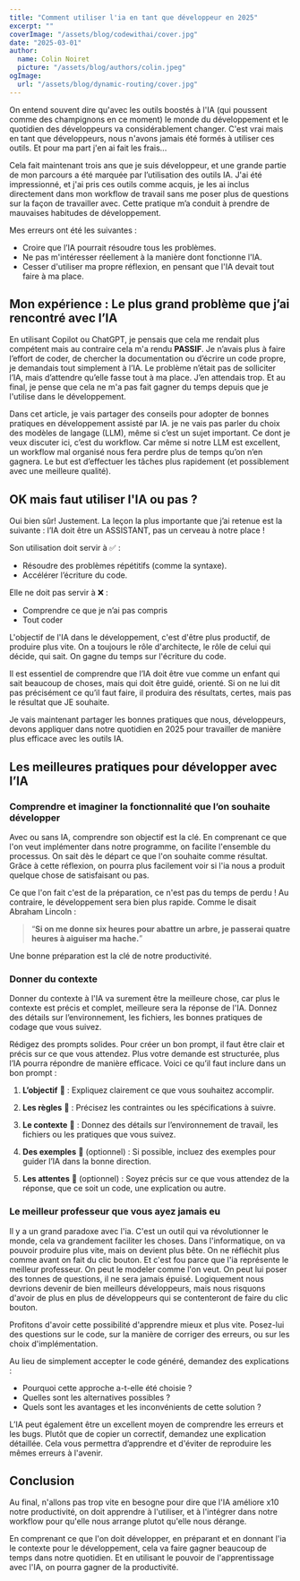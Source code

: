 ```yaml
---
title: "Comment utiliser l'ia en tant que développeur en 2025"
excerpt: ""
coverImage: "/assets/blog/codewithai/cover.jpg"
date: "2025-03-01"
author:
  name: Colin Noiret
  picture: "/assets/blog/authors/colin.jpeg"
ogImage:
  url: "/assets/blog/dynamic-routing/cover.jpg"
---
```


On entend souvent dire qu'avec les outils boostés à l'IA (qui poussent comme des champignons en ce moment) le monde du développement et le quotidien des développeurs va considérablement changer. C'est vrai mais en tant que développeurs, nous n'avons jamais été formés à utiliser ces outils. Et pour ma part j'en ai fait les frais...

Cela fait maintenant trois ans que je suis développeur, et une grande partie de mon parcours a été marquée par l’utilisation des outils IA. J'ai été impressionné, et j'ai pris ces outils comme acquis, je les ai inclus directement dans mon workflow de travail sans me poser plus de questions sur la façon de travailler avec. Cette pratique m’a conduit à prendre de mauvaises habitudes de développement.

Mes erreurs ont été les suivantes :

- Croire que l’IA pourrait résoudre tous les problèmes.
- Ne pas m'intéresser réellement à la manière dont fonctionne l'IA.
- Cesser d'utiliser ma propre réflexion, en pensant que l'IA devait tout faire à ma place.

## Mon expérience : Le plus grand problème que j’ai rencontré avec l’IA

En utilisant Copilot ou ChatGPT, je pensais que cela me rendait plus compétent mais au contraire cela m'a rendu **PASSIF**. Je n’avais plus à faire l’effort de coder, de chercher la documentation ou d’écrire un code propre, je demandais tout simplement à l’IA. Le problème n’était pas de solliciter l’IA, mais d’attendre qu’elle fasse tout à ma place. J’en attendais trop. Et au final, je pense que cela ne m'a pas fait gagner du temps depuis que je l'utilise dans le développement.

Dans cet article, je vais partager des conseils pour adopter de bonnes pratiques en développement assisté par IA. je ne vais pas parler du choix des modèles de langage (LLM), même si c’est un sujet important. Ce dont je veux discuter ici, c’est du workflow. Car même si notre LLM est excellent, un workflow mal organisé nous fera perdre plus de temps qu’on n’en gagnera. Le but est d’effectuer les tâches plus rapidement (et possiblement avec une meilleure qualité).

## OK mais faut utiliser l'IA ou pas ?

Oui bien sûr! Justement. La leçon la plus importante que j’ai retenue est la suivante : l’IA doit être un ASSISTANT, pas un cerveau à notre place !

Son utilisation doit servir à ✅ :

- Résoudre des problèmes répétitifs (comme la syntaxe).
- Accélérer l’écriture du code.

Elle ne doit pas servir à ❌ :

- Comprendre ce que je n’ai pas compris
- Tout coder

L'objectif de l'IA dans le développement, c'est d'être plus productif, de produire plus vite. On a toujours le rôle d'architecte, le rôle de celui qui décide, qui sait. On gagne du temps sur l'écriture du code.

Il est essentiel de comprendre que l’IA doit être vue comme un enfant qui sait beaucoup de choses, mais qui doit être guidé, orienté. Si on ne lui dit pas précisément ce qu’il faut faire, il produira des résultats, certes, mais pas le résultat que JE souhaite.

Je vais maintenant partager les bonnes pratiques que nous, développeurs, devons appliquer dans notre quotidien en 2025 pour travailler de manière plus efficace avec les outils IA.

## Les meilleures pratiques pour développer avec l’IA

### Comprendre et imaginer la fonctionnalité que l’on souhaite développer

Avec ou sans IA, comprendre son objectif est la clé. En comprenant ce que l'on veut implémenter dans notre programme, on facilite l'ensemble du processus. On sait dès le départ ce que l'on souhaite comme résultat. Grâce à cette réflexion, on pourra plus facilement voir si l'ia nous a produit quelque chose de satisfaisant ou pas.

Ce que l'on fait c'est de la préparation, ce n'est pas du temps de perdu ! Au contraire, le développement sera bien plus rapide. Comme le disait Abraham Lincoln :

> “**Si on me donne six heures pour abattre un arbre, je passerai quatre heures à aiguiser ma hache.**”

Une bonne préparation est la clé de notre productivité.

### Donner du contexte

Donner du contexte à l'IA va surement être la meilleure chose, car plus le contexte est précis et complet, meilleure sera la réponse de l'IA. Donnez des détails sur l’environnement, les fichiers, les bonnes pratiques de codage que vous suivez.

Rédigez des prompts solides. Pour créer un bon prompt, il faut être clair et précis sur ce que vous attendez. Plus votre demande est structurée, plus l’IA pourra répondre de manière efficace. Voici ce qu’il faut inclure dans un bon prompt :

1. **L’objectif** 🎯 : Expliquez clairement ce que vous souhaitez accomplir.

2. **Les règles** 📖 : Précisez les contraintes ou les spécifications à suivre.
3. **Le contexte** 💽 : Donnez des détails sur l’environnement de travail, les fichiers ou les pratiques que vous suivez.
4. **Des exemples** 🌿 (optionnel) : Si possible, incluez des exemples pour guider l’IA dans la bonne direction.
5. **Les attentes** 👀 (optionnel) : Soyez précis sur ce que vous attendez de la réponse, que ce soit un code, une explication ou autre.

### Le meilleur professeur que vous ayez jamais eu

Il y a un grand paradoxe avec l'ia. C'est un outil qui va révolutionner le monde, cela va grandement faciliter les choses. Dans l'informatique, on va pouvoir produire plus vite, mais on devient plus bête. On ne réfléchit plus comme avant on fait du clic bouton. Et c'est fou parce que l'ia représente le meilleur professeur. On peut le modeler comme l'on veut. On peut lui poser des tonnes de questions, il ne sera jamais épuisé. Logiquement nous devrions devenir de bien meilleurs développeurs, mais nous risquons d'avoir de plus en plus de développeurs qui se contenteront de faire du clic bouton.

Profitons d'avoir cette possibilité d'apprendre mieux et plus vite. Posez-lui des questions sur le code, sur la manière de corriger des erreurs, ou sur les choix d'implémentation.

Au lieu de simplement accepter le code généré, demandez des explications :

- Pourquoi cette approche a-t-elle été choisie ?
- Quelles sont les alternatives possibles ?
- Quels sont les avantages et les inconvénients de cette solution ?

L’IA peut également être un excellent moyen de comprendre les erreurs et les bugs. Plutôt que de copier un correctif, demandez une explication détaillée. Cela vous permettra d’apprendre et d'éviter de reproduire les mêmes erreurs à l'avenir.

## Conclusion

Au final, n'allons pas trop vite en besogne pour dire que l'IA améliore x10 notre productivité, on doit apprendre à l'utiliser, et à l'intégrer dans notre workflow pour qu'elle nous arrange plutot qu'elle nous dérange.

En comprenant ce que l'on doit développer, en préparant et en donnant l'ia le contexte pour le développement, cela va faire gagner beaucoup de temps dans notre quotidien. Et en utilisant le pouvoir de l'apprentissage avec l'IA, on pourra gagner de la productivité.
